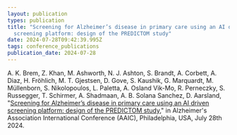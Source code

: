 ```yaml
---
layout: publication
types: publication
title: "Screening for Alzheimer’s disease in primary care using an AI driven
  screening platform: design of the PREDICTOM study"
date: 2024-07-28T09:42:39.995Z
tags: conference_publications
publication_date: 2024-07-28
---
```

A. K. Brem, Z. Khan, M. Ashworth, N. J. Ashton, S. Brandt, A. Corbett, A. Diaz, H. Fröhlich, M. T. Gjestsen, D. Gove, S. Kaushik, G. Marquardt, M. Müllenborn, S. Nikolopoulos, L. Paletta, A. Osland Vik-Mo, R. Perneczky, S. Russegger, T. Schirmer, A. Shadmaan, A. B. Solana Sanchez, D. Aarsland, "[Screening for Alzheimer’s disease in primary care using an AI driven screening platform: design of the PREDICTOM study](https://alz.confex.com/alz/2024/meetingapp.cgi/Paper/87279)," in Alzheimer's Association International Conference (AAIC), Philadelphia, USA, July 28th 2024.